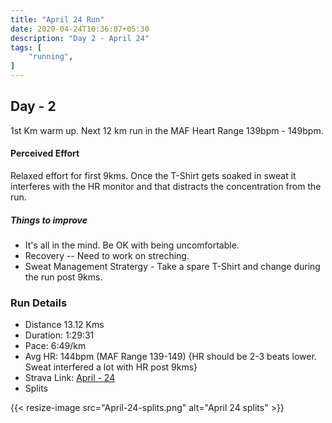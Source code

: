 ```yaml
---
title: "April 24 Run"
date: 2020-04-24T10:36:07+05:30
description: "Day 2 - April 24"
tags: [
    "running",
]
---
```


## Day - 2

1st Km warm up. Next 12 km run in the MAF Heart Range 139bpm - 149bpm. 

#### Perceived Effort

Relaxed effort for first 9kms. Once the T-Shirt gets soaked in sweat it interferes with the HR monitor and that distracts the concentration from the run. 

##### Things to improve

* It's all in the mind. Be OK with being uncomfortable.
* Recovery -- Need to work on streching.
* Sweat Management Stratergy - Take a spare T-Shirt and change during the run post 9kms.


### Run Details
* Distance 13.12 Kms
* Duration: 1:29:31
* Pace: 6:49/km
* Avg HR: 144bpm (MAF Range 139-149) {HR should be 2-3 beats lower. Sweat interfered a lot with HR post 9kms}
* Strava Link: [April - 24](https://www.strava.com/activities/3343893236)
* Splits

{{< resize-image src="April-24-splits.png" alt="April 24 splits" >}}